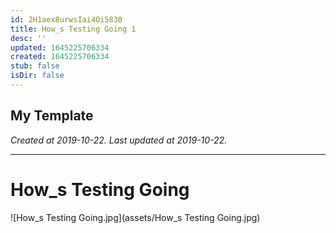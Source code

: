 ```yaml
---
id: 2H1aex8urwsIai4Oi5830
title: How_s Testing Going 1
desc: ''
updated: 1645225706334
created: 1645225706334
stub: false
isDir: false
---
```

My Template
---

_Created at 2019-10-22._
_Last updated at 2019-10-22._




---

# How_s Testing Going


![How_s Testing Going.jpg](assets/How_s Testing Going.jpg)

